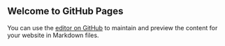 ﻿## Welcome to GitHub Pages

You can use the [editor on GitHub](https://github.com/Kilokhan/RobotVisualizer/edit/master/index.md) to maintain and preview the content for your website in Markdown files.

